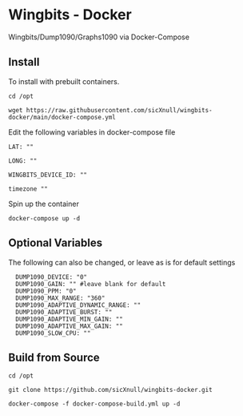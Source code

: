 # Wingbits - Docker

Wingbits/Dump1090/Graphs1090 via Docker-Compose

## Install

To install with prebuilt containers. 

```cd /opt```

```wget https://raw.githubusercontent.com/sicXnull/wingbits-docker/main/docker-compose.yml```

Edit the following variables in docker-compose file

``LAT: ""`` 

```LONG: ""``` 

```WINGBITS_DEVICE_ID: ""```

```timezone ""```

Spin up the container

```docker-compose up -d```

## Optional Variables

The following can also be changed, or leave as is for default settings

      DUMP1090_DEVICE: "0" 
      DUMP1090_GAIN: "" #leave blank for default
      DUMP1090_PPM: "0" 
      DUMP1090_MAX_RANGE: "360" 
      DUMP1090_ADAPTIVE_DYNAMIC_RANGE: "" 
      DUMP1090_ADAPTIVE_BURST: "" 
      DUMP1090_ADAPTIVE_MIN_GAIN: "" 
      DUMP1090_ADAPTIVE_MAX_GAIN: "" 
      DUMP1090_SLOW_CPU: "" 

## Build from Source

```cd /opt```

```git clone https://github.com/sicXnull/wingbits-docker.git```

```docker-compose -f docker-compose-build.yml up -d```

